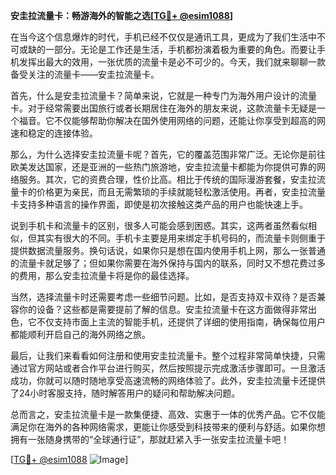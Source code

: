 **安圭拉流量卡：畅游海外的智能之选[[TG💪+ @esim1088](https://t.me/s/esim1088)]**

在当今这个信息爆炸的时代，手机已经不仅仅是通讯工具，更成为了我们生活中不可或缺的一部分。无论是工作还是生活，手机都扮演着极为重要的角色。而要让手机发挥出最大的效用，一张优质的流量卡是必不可少的。今天，我们就来聊聊一款备受关注的流量卡——安圭拉流量卡。

首先，什么是安圭拉流量卡？简单来说，它就是一种专门为海外用户设计的流量卡。对于经常需要出国旅行或者长期居住在海外的朋友来说，这款流量卡无疑是一个福音。它不仅能够帮助你解决在国外使用网络的问题，还能让你享受到超高的网速和稳定的连接体验。

那么，为什么选择安圭拉流量卡呢？首先，它的覆盖范围非常广泛。无论你是前往欧美发达国家，还是亚洲的一些热门旅游地，安圭拉流量卡都能为你提供可靠的网络服务。其次，它的资费合理，性价比高。相比于传统的国际漫游套餐，安圭拉流量卡的价格更为亲民，而且无需繁琐的手续就能轻松激活使用。再者，安圭拉流量卡支持多种语言的操作界面，即使是初次接触这类产品的用户也能快速上手。

说到手机卡和流量卡的区别，很多人可能会感到困惑。其实，这两者虽然看似相似，但其实有很大的不同。手机卡主要是用来绑定手机号码的，而流量卡则侧重于提供数据流量服务。换句话说，如果你只是想在国内使用手机上网，那么一张普通的流量卡就足够了；但如果你需要在海外保持与国内的联系，同时又不想花费过多的费用，那么安圭拉流量卡将是你的最佳选择。

当然，选择流量卡时还需要考虑一些细节问题。比如，是否支持双卡双待？是否兼容你的设备？这些都是需要提前了解的信息。安圭拉流量卡在这方面做得非常出色，它不仅支持市面上主流的智能手机，还提供了详细的使用指南，确保每位用户都能顺利开启自己的海外网络之旅。

最后，让我们来看看如何注册和使用安圭拉流量卡。整个过程非常简单快捷，只需通过官方网站或者合作平台进行购买，然后按照提示完成激活步骤即可。一旦激活成功，你就可以随时随地享受高速流畅的网络体验了。此外，安圭拉流量卡还提供了24小时客服支持，随时解答用户的疑问和帮助解决问题。

总而言之，安圭拉流量卡是一款集便捷、高效、实惠于一体的优秀产品。它不仅能满足你在海外的各种网络需求，更能让你感受到科技带来的便利与舒适。如果你想拥有一张随身携带的“全球通行证”，那就赶紧入手一张安圭拉流量卡吧！

[[TG💪+ @esim1088](https://t.me/s/esim1088) ![Image](https://i.postimg.cc/4NQfJmqS/Snipaste-2025-05-13-00-14-12.png)]
